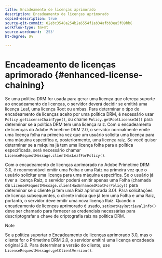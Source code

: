 ```yaml
---
title: Encadeamento de licenças aprimorado
description: Encadeamento de licenças aprimorado
copied-description: true
source-git-commit: 02ebc3548a254b2a6554f1ab34afbb3ea5f09bb8
workflow-type: tm+mt
source-wordcount: '253'
ht-degree: 0%

---
```


# Encadeamento de licenças aprimorado {#enhanced-license-chaining}

Se uma política DRM for usada para gerar uma licença que ofereça suporte ao encadeamento de licenças, o servidor deverá decidir se emitirá uma licença Leaf, uma licença Root ou ambas. Para determinar o tipo de encadeamento de licenças aceito por uma política DRM, é necessário usar `Policy.getLicenseChainType()`, ou chame `Policy.getRootLicenseId()` para determinar se a política DRM tem uma licença raiz. Com o encadeamento de licenças do Adobe Primetime DRM 2.0, o servidor normalmente emite uma licença folha na primeira vez que um usuário solicita uma licença para uma máquina específica e, posteriormente, uma licença raiz. Se você quiser determinar se a máquina já tem uma licença folha para a política especificada, será necessário chamar `LicenseRequestMessage.clientHasLeafForPolicy()`.

Com o encadeamento de licenças aprimorado no Adobe Primetime DRM 3.0, é recomendável emitir uma Folha e uma Raiz na primeira vez que o usuário solicitar uma licença para uma máquina específica. Se o usuário já tiver a licença Raiz, o servidor poderá emitir apenas uma Folha (chamada de `LicenseRequestMessage.clientHasEnhancedRootForPolicy()` para determinar se o cliente já tem uma Raiz aprimorada 3.0). Para solicitações de licença subsequentes, o cliente indica que já tem uma Folha e uma Raiz, portanto, o servidor deve emitir uma nova licença Raiz. Quando o encadeamento de licenças aprimorado é usado, `setRootKeyRetrievalInfo()` deve ser chamado para fornecer as credenciais necessárias para descriptografar a chave de criptografia raiz na política DRM.

>[!NOTE]
>
>Se a política suportar o Encadeamento de licenças aprimorado 3.0, mas o cliente for o Primetime DRM 2.0, o servidor emitirá uma licença encadeada original 2.0. Para determinar a versão do cliente, use `LicenseRequestMessage.getClientVersion()`.
